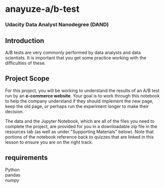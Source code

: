 # anayuze-a/b-test

### Udacity Data Analyst Nanodegree (DAND)

## Introduction

A/B tests are very commonly performed by data analysts and data scientists. It is important that you get some practice working with the difficulties of these.

## Project Scope

For this project, you will be working to understand the results of an A/B test run by an **e-commerce website**. Your goal is to work through this notebook to help the company understand if they should implement the new page, keep the old page, or perhaps run the experiment longer to make their decision.

The data and the Jupyter Notebook, which are all of the files you need to complete the project, are provided for you in a downloadable zip file in the resources tab (as well as under "Supporting Materials" below). Note that portions of the notebook reference back to quizzes that are linked in this lesson to ensure you are on the right track.
## requirements
Python <br>
pandas<br>
numpy<br>
<matplotlip>
